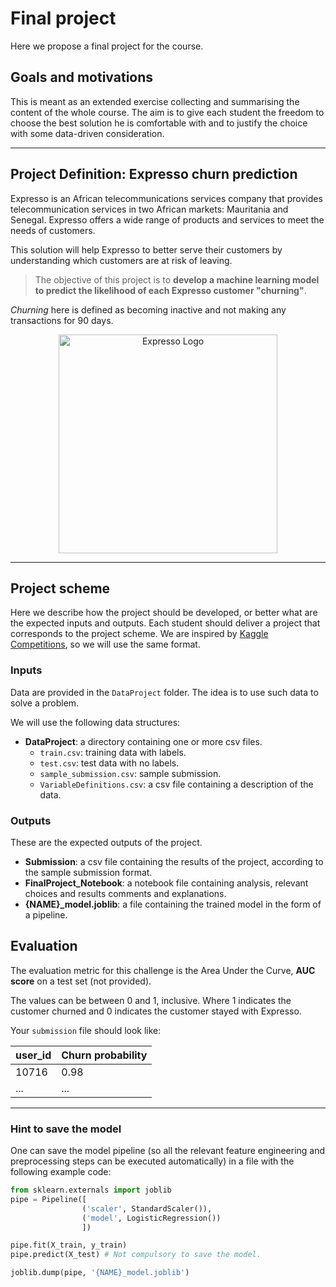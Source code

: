 # Final project

Here we propose a final project for the course.

## Goals and motivations

This is meant as an extended exercise collecting and summarising the content of the whole course.
The aim is to give each student the freedom to choose the best solution he is comfortable with and to justify the choice with some data-driven consideration.

---

## Project Definition: Expresso churn prediction

Expresso is an African telecommunications services company that provides telecommunication services in two African markets: Mauritania and Senegal. Expresso offers a wide range of products and services to meet the needs of customers.

This solution will help Expresso to better serve their customers by understanding which customers are at risk of leaving.

> The objective of this project is to **develop a machine learning model to predict the likelihood of each Expresso customer "churning"**. 

_Churning_ here is defined as becoming inactive and not making any transactions for $90$ days.


<p align="center">
  <img src="https://zindpublic.blob.core.windows.net/public/uploads/image_attachment/image/434/969398cc-ff57-4c11-95be-7f3a47652251.png" width="350" alt="Expresso Logo">
</p>

---

## Project scheme

Here we describe how the project should be developed, or better what are the expected inputs and outputs.
Each student should deliver a project that corresponds to the project scheme.
We are inspired by [Kaggle Competitions](https://www.kaggle.com/competitions), so we will use the same format.

### Inputs

Data are provided in the `DataProject` folder.
The idea is to use such data to solve a problem.

We will use the following data structures:

- **DataProject**: a directory containing one or more csv files.
  - `train.csv`: training data with labels.
  - `test.csv`: test data with no labels.
  - `sample_submission.csv`: sample submission.
  - `VariableDefinitions.csv`: a csv file containing a description of the data.

### Outputs

These are the expected outputs of the project.

- **Submission**: a csv file containing the results of the project, according to the sample submission format.
- **FinalProject_Notebook**: a notebook file containing analysis, relevant choices and results comments and explanations.
- **{NAME}_model.joblib**: a file containing the trained model in the form of a pipeline.

## Evaluation

The evaluation metric for this challenge is the Area Under the Curve, **AUC score** on a test set (not provided).

The values can be between $0$ and $1$, inclusive. Where $1$ indicates the customer churned and $0$ indicates the customer stayed with Expresso.



Your `submission` file should look like:

| user_id     | Churn probability |
| ----------- | ----------------- |
|     10716   |      0.98         |
|     ...     |       ...         |

---

### Hint to save the model

One can save the model pipeline (so all the relevant feature engineering and preprocessing steps can be executed automatically) in a file with the following example code:

```python
from sklearn.externals import joblib
pipe = Pipeline([
                ('scaler', StandardScaler()), 
                ('model', LogisticRegression())
                ])

pipe.fit(X_train, y_train)
pipe.predict(X_test) # Not compulsory to save the model.

joblib.dump(pipe, '{NAME}_model.joblib')
```
